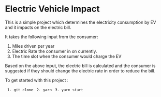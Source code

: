 # Electric Vehicle Impact

This is a simple project which determines the electricity consumption by EV and it impacts on the electric bill.

It takes the following input from the consumer:

1.  Miles driven per year
2.  Electric Rate the consumer in on currently.
3.  The time slot when the consumer would charge the EV

Based on the above input, the electric bill is calculated and the consumer is suggested if they should change the electric rate in order to reduce the bill.

To get started with this project :

 ` 1. git clone`
 ` 2. yarn`
 ` 3. yarn start`
